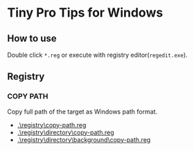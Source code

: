 # Tiny Pro Tips for Windows

## How to use

Double click `*.reg` or execute with registry editor(`regedit.exe`).

## Registry

### COPY PATH

Copy full path of the target as Windows path format.

- [.\registry\copy-path.reg](.\registry\copy-path.reg)
- [.\registry\directory\copy-path.reg](.\registry\directory\copy-path.reg)
- [.\registry\directory\background\copy-path.reg](.\registry\directory\background\copy-path.reg)
